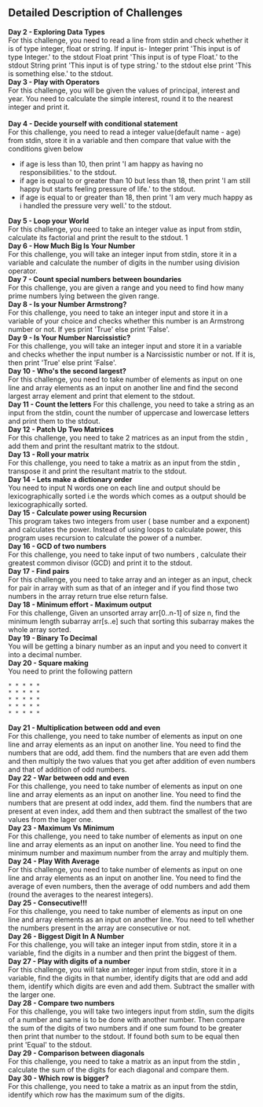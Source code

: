 ## Detailed Description of Challenges
**Day 2 - Exploring Data Types**<br>For this challenge, you need to read a line from stdin and check whether it is of type integer, float or string. If input is- Integer print 'This input is of type Integer.' to the stdout Float print 'This input is of type Float.' to the stdout String print 'This input is of type string.' to the stdout else print 'This is something else.' to the stdout.<br/> 
**Day 3 - Play with Operators**<br>For this challenge, you will be given the values of principal, interest and year. You need to calculate the simple interest, round it to the nearest integer and print it. <br>
<br/>**Day 4 - Decide yourself with conditional statement**<br>For this challenge, you need to read a integer value(default name - age) from stdin, store it in a variable and then compare that value with the conditions given below <br>
- if age is less than 10, then print 'I am happy as having no responsibilities.' to the stdout.
- if age is equal to or greater than 10 but less than 18, then print 'I am still happy but starts feeling pressure of life.' to the stdout. 
- if age is equal to or greater than 18, then print 'I am very much happy as i handled the pressure very well.' to the stdout.  <br>

**Day 5 - Loop your World**<br>For this challenge, you need to take an integer value as input from stdin, calculate its factorial and print the result to the stdout. 1<br> 
**Day 6 - How Much Big Is Your Number** <br>For this challenge, you will take an integer input from stdin, store it in a variable and  calculate the number of digits in the number using division operator. <br>
**Day 7 - Count special numbers between boundaries**<br>For this challenge, you are given a range and you need to find how many prime numbers lying between the given range. <br>
**Day 8 - Is your Number Armstrong?** <br> For this challenge, you need to take an integer input and store it in a variable of your choice and checks whether this number is an Armstrong number or not. If yes print 'True' else print 'False'. <br>
**Day 9 - Is Your Number Narcissistic?** <br> For this challenge, you will take an integer input and store it in a variable and checks whether the input number is a Narcissistic number or not. If it is, then print 'True' else print 'False'. <br>
**Day 10 - Who's the second largest?** <br>For this challenge, you need to take number of elements as input on one line and array elements as an input on another line and find the second largest array element and print that element to the stdout. <br>
**Day 11 - Count the letters** For this challenge, you need to take a string as an input from the stdin, count the number of uppercase and lowercase letters and print them to the stdout. <br>
**Day 12 - Patch Up Two Matrices** <br>For this challenge, you need to take 2 matrices as an input from the stdin , add them and print the resultant matrix to the stdout. <br>
**Day 13 - Roll your matrix** <br>For this challenge, you need to take a matrix as an input from the stdin , transpose it and print the resultant matrix to the stdout.<br> 
**Day 14 - Lets make a dictionary order** <br>You need to input N words one on each line and output should be lexicographically sorted i.e the words which comes as a output should be lexicographically sorted.<br>
**Day 15 - Calculate power using Recursion** <br>This program takes two integers from user ( base number and a exponent) and calculates the power. Instead of using loops to calculate power, this program uses recursion to calculate the power of a number. <br>
**Day 16 - GCD of two numbers** <br>For this challenge, you need to take input of two numbers , calculate their greatest common divisor (GCD) and print it to the stdout.<br> 
**Day 17 - Find pairs** <br>For this challenge, you need to take array and an integer as an input, check for pair in array with sum as that of an integer and if you find those two numbers in the array return true else return false. <br>
**Day 18 - Minimum effort - Maximum output** <br>For this challenge, Given an unsorted array arr[0..n-1] of size n, find the minimum length subarray arr[s..e] such that sorting this subarray makes the whole array sorted. <br>
**Day 19 - Binary To Decimal** <br>You will be getting a binary number as an input and you need to convert it into a decimal number. <br>
**Day 20 - Square making** <br>You need to print the following pattern
```
* * * * *
* * * * *
* * * * *
* * * * *
* * * * *
```
**Day 21 - Multiplication between odd and even** <br>For this challenge, you need to take number of elements as input on one line and array elements as an input on another line. You need to find the numbers that are odd, add them. find the numbers that are even add them and then multiply the two values that you get after addition of even numbers and that of addition of odd numbers. <br>
**Day 22 - War between odd and even** <br>For this challenge, you need to take number of elements as input on one line and array elements as an input on another line. You need to find the numbers that are present at odd index, add them. find the numbers that are present at even index, add them and then subtract the smallest of the two values from the lager one. <br>
**Day 23 - Maximum Vs Minimum** <br>For this challenge, you need to take number of elements as input on one line and array elements as an input on another line. You need to find the minimum number and maximum number from the array and multiply them. <br>
**Day 24 - Play With Average** <br>For this challenge, you need to take number of elements as input on one line and array elements as an input on another line. You need to find the average of even numbers, then the average of odd numbers and add them (round the averages to the nearest integers). <br>
**Day 25 - Consecutive!!!** <br>For this challenge, you need to take number of elements as input on one line and array elements as an input on another line. You need to tell whether the numbers present in the array are consecutive or not. <br>
**Day 26 - Biggest Digit In A Number** <br>For this challenge, you will take an integer input from stdin, store it in a variable, find the digits in a number and then print the biggest of them. <br>
**Day 27 - Play with digits of a number** <br>For this challenge, you will take an integer input from stdin, store it in a variable, find the digits in that number, identify digits that are odd and add them, identify which digits are even and add them. Subtract the smaller with the larger one. <br>
**Day 28 - Compare two numbers** <br>For this challenge, you will take two integers input from stdin, sum the digits of a number and same is to be done with another number. Then compare the sum of the digits of two numbers and if one sum found to be greater then print that number to the stdout. If found both sum to be equal then print 'Equal' to the stdout. <br>
**Day 29 - Comparison between diagonals** <br>For this challenge, you need to take a matrix as an input from the stdin , calculate the sum of the digits for each diagonal and compare them.<br>
**Day 30 - Which row is bigger?** <br>For this challenge, you need to take a matrix as an input from the stdin, identify which row has the maximum sum of the digits.
